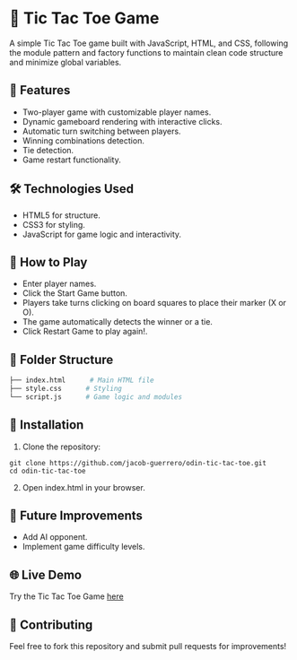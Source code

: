 # 🎯 Tic Tac Toe Game
A simple Tic Tac Toe game built with JavaScript, HTML, and CSS, following the module pattern and factory functions to maintain clean code structure and minimize global variables.

## 📌 Features
- Two-player game with customizable player names.
- Dynamic gameboard rendering with interactive clicks.
- Automatic turn switching between players.
- Winning combinations detection.
- Tie detection.
- Game restart functionality.

## 🛠️ Technologies Used
- HTML5 for structure.
- CSS3 for styling.
- JavaScript for game logic and interactivity.

## 🚀 How to Play
- Enter player names.
- Click the Start Game button.
- Players take turns clicking on board squares to place their marker (X or O).
- The game automatically detects the winner or a tie.
- Click Restart Game to play again!.

## 📄 Folder Structure
```bash
├── index.html      # Main HTML file
├── style.css      # Styling
└── script.js      # Game logic and modules
```

## 🔧 Installation
1. Clone the repository:
```
git clone https://github.com/jacob-guerrero/odin-tic-tac-toe.git
cd odin-tic-tac-toe
```
2. Open index.html in your browser.

## 💪 Future Improvements
- Add AI opponent.
- Implement game difficulty levels.

## 🌐 Live Demo
Try the Tic Tac Toe Game [here](https://jacob-guerrero.github.io/odin-tic-tac-toe/)

## 🤝 Contributing
Feel free to fork this repository and submit pull requests for improvements!
